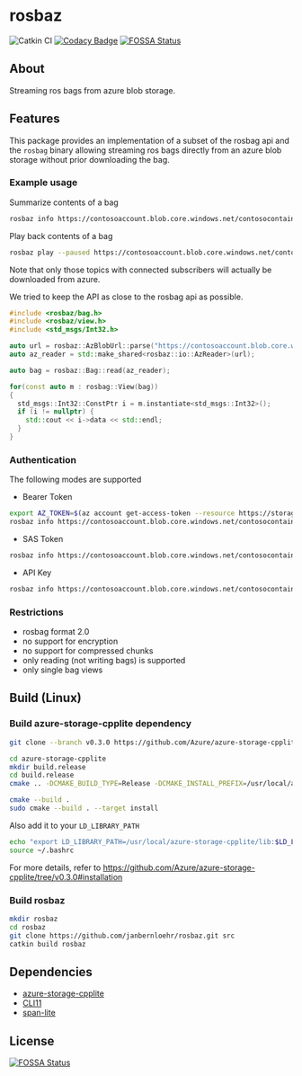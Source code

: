 # rosbaz

![Catkin CI](https://github.com/janbernloehr/rosbaz/workflows/Catkin%20CI/badge.svg) [![Codacy Badge](https://api.codacy.com/project/badge/Grade/3338150d8ef54a1d949264825e84686f)](https://app.codacy.com/manual/janbernloehr/rosbaz?utm_source=github.com&utm_medium=referral&utm_content=janbernloehr/rosbaz&utm_campaign=Badge_Grade_Dashboard) [![FOSSA Status](https://app.fossa.com/api/projects/git%2Bgithub.com%2Fjanbernloehr%2Frosbaz.svg?type=shield)](https://app.fossa.com/projects/git%2Bgithub.com%2Fjanbernloehr%2Frosbaz?ref=badge_shield)

## About

Streaming ros bags from azure blob storage.

## Features

This package provides an implementation of a subset of the rosbag api and the `rosbag` binary allowing streaming ros bags directly from an azure blob storage without prior downloading the bag.

### Example usage

Summarize contents of a bag

```bash
rosbaz info https://contosoaccount.blob.core.windows.net/contosocontainer/my.bag?SAS_TOKEN
```

Play back contents of a bag

```bash
rosbaz play --paused https://contosoaccount.blob.core.windows.net/contosocontainer/my.bag?SAS_TOKEN
```

Note that only those topics with connected subscribers will actually be downloaded from azure.

We tried to keep the API as close to the rosbag api as possible.

```c++
#include <rosbaz/bag.h>
#include <rosbaz/view.h>
#include <std_msgs/Int32.h>

auto url = rosbaz::AzBlobUrl::parse("https://contosoaccount.blob.core.windows.net/contosocontainer/my.bag?SAS_TOKEN");
auto az_reader = std::make_shared<rosbaz::io::AzReader>(url);

auto bag = rosbaz::Bag::read(az_reader);

for(const auto m : rosbag::View(bag))
{
  std_msgs::Int32::ConstPtr i = m.instantiate<std_msgs::Int32>();
  if (i != nullptr) {
    std::cout << i->data << std::endl;
  }
}
```

### Authentication

The following modes are supported

-   Bearer Token

```bash
export AZ_TOKEN=$(az account get-access-token --resource https://storage.azure.com/ -o tsv --query accessToken)
rosbaz info https://contosoaccount.blob.core.windows.net/contosocontainer/my.bag --token $AZ_TOKEN
```

-   SAS Token

```bash
rosbaz info https://contosoaccount.blob.core.windows.net/contosocontainer/my.bag?SAS_TOKEN
```

-   API Key

```bash
rosbaz info https://contosoaccount.blob.core.windows.net/contosocontainer/my.bag --account-key $ACCOUNT_KEY
```

### Restrictions

-   rosbag format 2.0
-   no support for encryption
-   no support for compressed chunks
-   only reading (not writing bags) is supported
-   only single bag views

## Build (Linux)

### Build azure-storage-cpplite dependency

```bash
git clone --branch v0.3.0 https://github.com/Azure/azure-storage-cpplite.git

cd azure-storage-cpplite
mkdir build.release
cd build.release
cmake .. -DCMAKE_BUILD_TYPE=Release -DCMAKE_INSTALL_PREFIX=/usr/local/azure-storage-cpplite -DBUILD_SHARED_LIBS=ON

cmake --build .
sudo cmake --build . --target install
```

Also add it to your `LD_LIBRARY_PATH`

```bash
echo "export LD_LIBRARY_PATH=/usr/local/azure-storage-cpplite/lib:$LD_LIBRARY_PATH" >> ~/.bashrc
source ~/.bashrc
```

For more details, refer to https://github.com/Azure/azure-storage-cpplite/tree/v0.3.0#installation

### Build rosbaz

```bash
mkdir rosbaz
cd rosbaz
git clone https://github.com/janbernloehr/rosbaz.git src
catkin build rosbaz
```

## Dependencies

-   [azure-storage-cpplite](https://github.com/Azure/azure-storage-cpplite)
-   [CLI11](https://github.com/CLIUtils/CLI11)
-   [span-lite](https://github.com/martinmoene/span-lite)

## License

[![FOSSA Status](https://app.fossa.com/api/projects/git%2Bgithub.com%2Fjanbernloehr%2Frosbaz.svg?type=large)](https://app.fossa.com/projects/git%2Bgithub.com%2Fjanbernloehr%2Frosbaz?ref=badge_large)